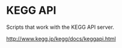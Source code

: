 # KEGG API
Scripts that work with the KEGG API server.

<http://www.kegg.jp/kegg/docs/keggapi.html>
